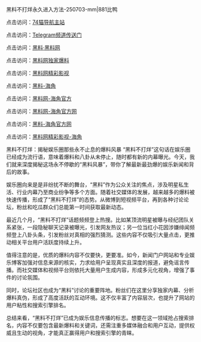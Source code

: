 黑料不打烊永久进入方法-250703-mm|881比鸭

点击访问：<a href="https://74mao.com/">74猫导航主站</a>

点击访问：<a href="https://74mao.com/">Telegram频道传送门</a>

点击访问：<a href="https://heiliaolvzlu3.pages.dev">黑料·黑料网</a>

点击访问：<a href="https://heiliaoyvnrda.pages.dev">黑料网独家爆料</a>

点击访问：<a href="https://tyer.pages.dev/">黑料网精彩影视</a>

点击访问：<a href="https://gdas.pages.dev/">黑料-海角</a>

点击访问：<a href="https://jha.pages.dev/">黑料网-海角官方</a>

点击访问：<a href="https://sdbsd.pages.dev/">黑料网-海角官方网</a>

点击访问：<a href="https://gbs-3wd.pages.dev/">黑料-海角官方网</a>

点击访问：<a href="https://sdfsh.pages.dev/">黑料网精彩影视-海角</a>

黑料不打烊：揭秘娱乐圈那些永不止息的爆料风暴
“黑料不打烊”这句话在娱乐圈已经成为流行语，意味着爆料和八卦从未停止，随时都有新的内幕曝光。今天，我们就来深度揭秘这场永不停歇的“黑料风暴”，带你了解最新最劲爆的娱乐新闻和背后的故事。

娱乐圈向来是是非纷扰不断的舞台，“黑料”作为公众关注的焦点，涉及明星私生活、行业内幕乃至商业纷争等多个方面。随着社交媒体的发展，越来越多的爆料被快速传播，形成了“黑料不打烊”的态势。从微博到短视频平台，再到各种讨论论坛，粉丝和吃瓜群众们总能第一时间获取最新动态。

最近几个月，“黑料不打烊”话题频频登上热搜。比如某顶流明星被曝与经纪团队关系紧张，一段隐秘聊天记录被曝光，引发网友热议；另一位当红小花因涉嫌绯闻频频登上八卦头条，引发粉丝对真相的强烈猜测。这些内容不仅吸引大量点击，更推动相关平台用户活跃度持续上升。

值得注意的是，优质的爆料内容不仅要快，更要准。如今，新闻门户网站和专业娱乐博客加强对信息来源的核实，力求给用户呈现真实且深度的报道，避免谣言传播。而社交媒体和视频平台则依托大量用户生成内容，形成多元化视角，增强了事件的讨论氛围。

同时，论坛社区也成为“黑料”讨论的重要阵地。粉丝们在这里分享独家内幕、分析爆料真伪，形成了高度活跃的互动环境。这不仅丰富了内容层次，也提升了网站的用户粘性和搜索引擎排名。

总结来看，“黑料不打烊”已成为娱乐信息传播的标志。想要在这一领域抢占搜索排名，内容不仅要包含最新爆料和关键词，还需注重多媒体融合和用户互动，提供权威且生动的视角，才能真正赢得用户和搜索引擎的青睐。
